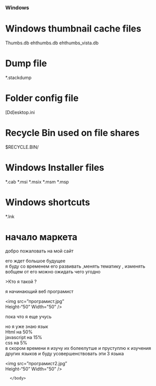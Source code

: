 


### Windows ###
# Windows thumbnail cache files
Thumbs.db
ehthumbs.db
ehthumbs_vista.db

# Dump file
*.stackdump

# Folder config file
[Dd]esktop.ini

# Recycle Bin used on file shares
$RECYCLE.BIN/

# Windows Installer files
*.cab
*.msi
*.msix
*.msm
*.msp

# Windows shortcuts
*.lnk


 
 
 <html>
 
 <head> 
 
  <title>Niki_market_only</title>
  
 </head>
 
 <body>
  <script type=text/javascript">
  alert("ПРИВЕТ!");
  </script>
  <h1>начало маркета </h1>
  
  <p>добро пожаловать на мой сайт</p> 
  
  <p>его ждет большое будущее <br/>я буду со временем его развивать ,менять тематику , изменять <br/>вобщем от его можно ожидать чего угодно</p> 
 
  <div align=”center"> <h>>Кто я такой ?</h>
 

                         
 <div align=”center”>
 
  <p>я начинающий веб програмист</p>
  
 <img src=”програмист.jpg”  
 Height-“50”  Width="50”    />
 
 <p>пока что я еще учусь</p>
 

 <p>но я уже знаю язык <br/> Html на 50% <br/> javascript на 15% <br/>css на 5% <br/>в скором времени я изучу их болеелутше и пруступлю к изучения других языков и буду усовершенствовать эти 3 языка</p>
 
   <img src=”програмист2.jpg”   
  Height-“50”  Width="50”    />
  

      </body>
</html>

